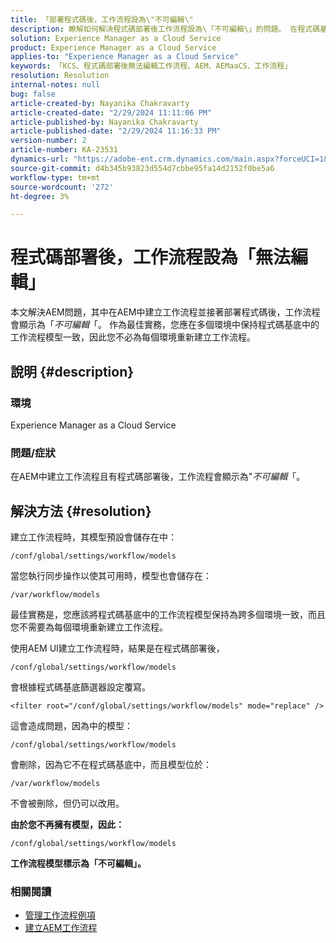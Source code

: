 ```yaml
---
title: 「部署程式碼後，工作流程設為\"不可編輯\"
description: 瞭解如何解決程式碼部署後工作流程設為\「不可編輯\」的問題。 在程式碼基底中，讓您的工作流程模型在不同批次間保持一致」
solution: Experience Manager as a Cloud Service
product: Experience Manager as a Cloud Service
applies-to: "Experience Manager as a Cloud Service"
keywords: 「KCS、程式碼部署後無法編輯工作流程、AEM、AEMaaCS、工作流程」
resolution: Resolution
internal-notes: null
bug: false
article-created-by: Nayanika Chakravarty
article-created-date: "2/29/2024 11:11:06 PM"
article-published-by: Nayanika Chakravarty
article-published-date: "2/29/2024 11:16:33 PM"
version-number: 2
article-number: KA-23531
dynamics-url: "https://adobe-ent.crm.dynamics.com/main.aspx?forceUCI=1&pagetype=entityrecord&etn=knowledgearticle&id=728c9bcd-57d7-ee11-9079-6045bd006b3d"
source-git-commit: d4b345b93823d554d7cbbe95fa14d2152f0be5a6
workflow-type: tm+mt
source-wordcount: '272'
ht-degree: 3%

---
```


# 程式碼部署後，工作流程設為「無法編輯」


本文解決AEM問題，其中在AEM中建立工作流程並接著部署程式碼後，工作流程會顯示為「*不可編輯*「。 作為最佳實務，您應在多個環境中保持程式碼基底中的工作流程模型一致，因此您不必為每個環境重新建立工作流程。

## 說明 {#description}


### 環境

Experience Manager as a Cloud Service

### 問題/症狀

在AEM中建立工作流程且有程式碼部署後，工作流程會顯示為&quot;*不可編輯*「。


## 解決方法 {#resolution}


建立工作流程時，其模型預設會儲存在中：


```
/conf/global/settings/workflow/models
```


當您執行同步操作以使其可用時，模型也會儲存在：


```
/var/workflow/models
```


最佳實務是，您應該將程式碼基底中的工作流程模型保持為跨多個環境一致，而且您不需要為每個環境重新建立工作流程。

使用AEM UI建立工作流程時，結果是在程式碼部署後，


```
/conf/global/settings/workflow/models
```


會根據程式碼基底篩選器設定覆寫。


```
<filter root="/conf/global/settings/workflow/models" mode="replace" />
```


這會造成問題，因為中的模型：


```
/conf/global/settings/workflow/models
```


會刪除，因為它不在程式碼基底中，而且模型位於：


```
/var/workflow/models
```


不會被刪除，但仍可以改用。

<b>由於您不再擁有模型，因此：</b>


```
/conf/global/settings/workflow/models
```


<b>工作流程模型標示為「不可編輯」。</b>

### <b>相關閱讀</b>

- [管理工作流程例項](https://docs.mktossl.com/docs/experience-manager-cloud-service/content/sites/administering/workflows-administering.html?lang=en)
- [建立AEM工作流程](https://experienceleague.adobe.com/docs/experience-manager-learn/cloud-service/forms/create-aem-workflow/create-workflow.html?lang=en)

